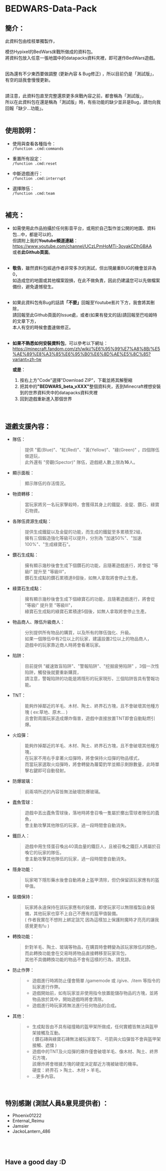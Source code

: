 # BEDWARS-Data-Pack

<!-- 請注意，這個檔案是.md檔，如果您下載下來並用普通文字檔(.txt)開啟，會難以觀看，請轉移至Github頁面觀看即可。 -->

## <b>簡介</b>：
此資料包由桂枝單獨製作，

模仿Hypixel的BedWars床戰所做成的資料包。<br>
將資料包放入任意一張地圖中的datapacks資料夾裡，即可運作BedWars遊戲。<br><br>

因為還有不少東西要做調整 (更新內容 & Bug修正) ，所以目前仍是「測試版」，<br>
有空的話我會慢慢更新。<br><br>

請注意，此資料包直至完整還原更多床戰內容之前，都會稱為「測試版」，<br>
所以在此資料包在還是稱為「測試版」時，有些功能的缺少並非是Bug，請勿向我回報「缺少...功能」。<br><br>


## <b>使用說明</b>：
- 使用與查看各種指令：<br>
`/function .cmd:commands`<br>

- 重置所有設定：<br>
`/function .cmd:reset`<br>

- 中斷遊戲進行：<br>
`/function .cmd:interrupt`<br>

- 選擇隊伍：<br>
`/function .cmd:team`<br><br>


## <b>補充</b>：
- 如需使用此作品拍攝於任何影音平台，或用於自己製作並公開的地圖、資料包...中，都是可以的，<br>
但請附上我的<b>Youtube頻道連結</b>：<br>
https://www.youtube.com/channel/UCzLPmHoMTi-3oyakCDhGBAA<br>
或者<b>此Github頁面</b>。<br><br>

- <b>敬告</b>，雖然資料包經過作者非常多次的測試，但出現嚴重BUG的機會並非為0，<br>
  如造成您的地圖或其他檔案毀損，在此不做負責，因此仍建議您可以先做檔案備份，避免遺憾發生。<br><br>

- 如果此資料包有Bug的話請<b>「不要」</b>回報至Youtube影片下方，我會將其刪除，<br>
  請回報至此Github頁面的Issue處，或者(如果有發文的話)請回報至巴哈姆特的文章下方，<br>
  本人有空的時候會盡速做修正。<br><br>

- <b>如果不熟悉如何安裝資料包</b>，可以參考以下網址：<br>
    https://minecraft.fandom.com/zh/wiki/%E6%95%99%E7%A8%8B/%E5%AE%89%E8%A3%85%E6%95%B0%E6%8D%AE%E5%8C%85?variant=zh-tw

    <b>或是</b>：
    1. 按右上方"Code"選擇"Download ZIP"，下載並將其解壓縮
    2. 把其中的<b>"BEDWARS_beta_vXXX"</b>整個資料夾，丟到Minecraft裡想安裝到的世界資料夾中的datapacks資料夾裡
    3. 回到遊戲重新進入那個世界<br><br><br>


## <b>遊戲支援內容</b>：
- 隊伍：
  > 提供 "藍(Blue)"、"紅(Red)"、"黃(Yellow)"、"綠(Green)" ，四個隊伍做遊玩，<br>
    此外還有 "旁觀(Spector)" 隊伍，遊戲總人數上限為<b>16</b>人。<br>

- 顯示面板：
  > 顯示隊伍的存活情況。<br>

- 物資轉移：
  > 當玩家將另一名玩家擊殺時，會獲得其身上的鐵錠、金錠、鑽石、綠寶石物資。<br>

- 各隊伍資源生成點：
  > 提供生成鐵錠以及金錠的功能，而生成的鐵錠至多累積至2組，<br>
    擁有三個鍛造強化等級可以提升，分別為 "加速50%"、"加速100%"、"生成綠寶石"。<br>

- 鑽石生成點：
  > 擁有顯示幾秒後會生成下個鑽石的功能，且隨著遊戲進行，將會從 "等級I" 提升至 "等級III"，<br>
    鑽石生成點的鑽石累積達8個後，如無人拿取將會停止生產。<br>

- 綠寶石生成點：
  > 擁有顯示幾秒後會生成下個綠寶石的功能，且隨著遊戲進行，將會從 "等級I" 提升至 "等級III"，<br>
    綠寶石生成點的綠寶石累積達5個後，如無人拿取將會停止生產。<br>

- 物品商人、隊伍升級商人：
  > 分別提供所有物品的購買，以及所有的隊伍強化、升級。<br>
    如果一個隊伍中有2位以上的玩家，建議設置2位以上的物品商人，<br>
    遊戲中的玩家靠近商人時將會看著玩家。<br>

- 陷阱：
  > 目前提供 "緩速致盲陷阱"、"警報陷阱"、"挖掘疲勞陷阱" ，3個一次性陷阱，觸發後就要重新購買，<br>
    請注意，警報陷阱的功能是將隱形的玩家現形，三個陷阱皆具有警報功能。<br>

- TNT：
  > 能夠炸掉鄰近的羊毛、木材、陶土、終界石方塊，且不會破壞其他種方塊 ( ex:草地、原木... )<br>
    且會對周圍玩家造成爆炸傷害，遊戲中直接放置TNT即會自動點燃引爆。<br>

- 火焰彈：
  > 能夠炸掉鄰近的羊毛、木材、陶土、終界石方塊，且不會破壞其他種方塊，<br>
    在玩家不用右手拿著火焰彈時，將會保持火焰彈的物品樣式，<br>
    而當玩家選取火焰彈時，將會轉變為蘿蔔釣竿並顯示剩餘數量，此時單擊右鍵即可自動發射。<br>

- 防爆玻璃：
  > 前兩項所述的內容皆無法破壞防爆玻璃。<br>

- 蠹魚雪球：
  > 遊戲中丟出蠹魚雪球後，落地時將會召喚一隻屬於擲出雪球者隊伍的蠹魚，<br>
    會主動攻擊其他隊伍的玩家，過一段時間會自動消失。<br>

- 鐵巨人：
  > 遊戲中用生怪蛋召喚出40滴血量的鐵巨人，且被召喚之鐵巨人將屬於召喚它的玩家的隊伍，<br>
    會主動攻擊其他隊伍的玩家，過一段時間會自動消失。<br>

- 隱身功能：
  > 玩家喝下隱形藥水後會自動將身上盔甲清除，但仍保留該玩家應有的盔甲值。<br>

- 裝備保持：
  > 玩家將永遠保持在該玩家應有的裝備，即使玩家可以無限複製自身裝備，其他玩家也穿不上自己不應有的盔甲值裝備。<br>
    ( 作者我實在不想附上綁定詛咒 因為這樣加上保護附魔時才亮亮的讓我感覺更有fu )<br>

- 轉換功能：
  > 針對羊毛、陶土、玻璃等物品，在購買時會轉變為該玩家隊伍的顏色，<br>
    而此轉換功能會在交易時將物品直接轉移至玩家背包，<br>
    其他不具備轉換功能的物品不會有這樣的行為，請見諒。<br>

- 防止作弊：
  > - 遊戲進行時將防止僅會簡單 /gamemode 或 /give、/item 等指令的玩家進行作弊。<br>
  > - 遊戲開始前，如有玩家並非使用指令放置能儲存物品的方塊，並將物品放於其中，開始遊戲時將會清除。<br>
  > - 遊戲進行時玩家將無法進行任何物品的合成。<br>

- 其他：
  > - 生成點皆由不具有碰撞箱的盔甲架所做成，任何實體皆無法與盔甲架接觸及互動。<br>
      ( 鑽石磚與綠寶石磚無法被玩家取下、弓箭與火焰彈皆不會與盔甲架接觸、遮擋 )<br>
  > - 遊戲中的TNT及火焰彈的爆炸僅會破壞羊毛、像木材、陶土、終界石方塊，<br>
      該爆炸將會根據方塊的硬度決定鄰近方塊被破壞的機率。<br>
      硬度：終界石 > 陶土、木材 > 羊毛。<br>
  > - ...更多內容。<br>

<br>

## <b>特別感謝 (測試人員&意見提供者) </b>：
- Phoenix01222
- Enternal_Reimu
- Jamsier
- JackoLantern_486

<br><br>
## <b>Have a good day :D</b>
